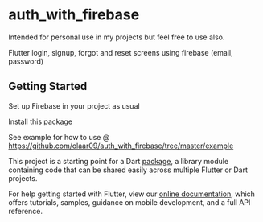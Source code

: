 # auth_with_firebase

Intended for personal use in my projects but feel free to use also.

Flutter login, signup, forgot and reset screens using firebase (email, password)

## Getting Started
Set up Firebase in your project as usual

Install this package

See example for how to use @ https://github.com/olaar09/auth_with_firebase/tree/master/example

This project is a starting point for a Dart
[package](https://flutter.dev/developing-packages/),
a library module containing code that can be shared easily across
multiple Flutter or Dart projects.

For help getting started with Flutter, view our 
[online documentation](https://flutter.dev/docs), which offers tutorials, 
samples, guidance on mobile development, and a full API reference.

